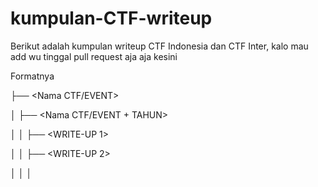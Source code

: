 # kumpulan-CTF-writeup

Berikut adalah kumpulan writeup CTF Indonesia dan CTF Inter, kalo mau add wu tinggal pull request aja aja kesini

Formatnya

├── <Nama CTF/EVENT>

│   ├── <Nama CTF/EVENT + TAHUN>

│   │   ├── <WRITE-UP 1>

│   │   ├── <WRITE-UP 2> 

│   │   │ 
